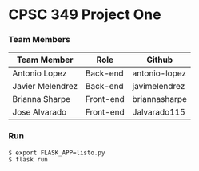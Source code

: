 # CPSC 349 Project One

### Team Members
 
Team Member | Role | Github
------------ | ------------- | -------------
Antonio Lopez | Back-end | antonio-lopez
Javier Melendrez | Back-end | javimelendrez
Brianna Sharpe | Front-end | briannasharpe
Jose Alvarado | Front-end | Jalvarado115


### Run

```
$ export FLASK_APP=listo.py
$ flask run
```
